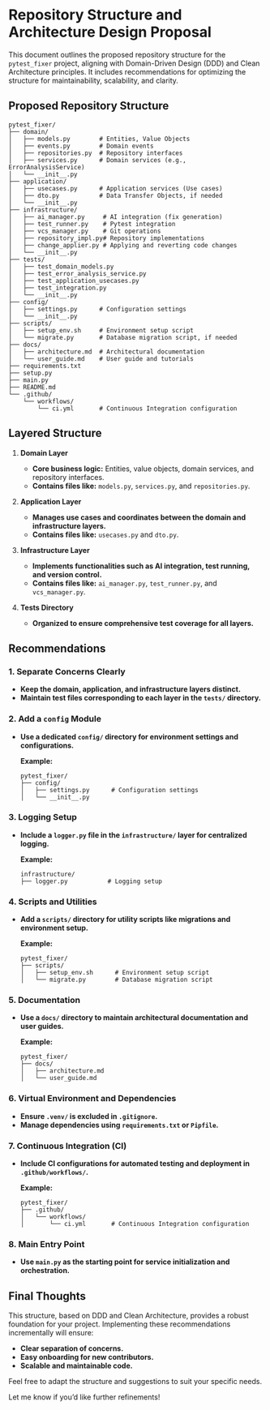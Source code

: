 # Repository Structure and Architecture Design Proposal

This document outlines the proposed repository structure for the `pytest_fixer` project, aligning with Domain-Driven Design (DDD) and Clean Architecture principles. It includes recommendations for optimizing the structure for maintainability, scalability, and clarity.

## Proposed Repository Structure

```
pytest_fixer/
├── domain/
│   ├── models.py        # Entities, Value Objects
│   ├── events.py        # Domain events
│   ├── repositories.py  # Repository interfaces
│   ├── services.py      # Domain services (e.g., ErrorAnalysisService)
│   └── __init__.py
├── application/
│   ├── usecases.py      # Application services (Use cases)
│   ├── dto.py           # Data Transfer Objects, if needed
│   └── __init__.py
├── infrastructure/
│   ├── ai_manager.py     # AI integration (fix generation)
│   ├── test_runner.py    # Pytest integration
│   ├── vcs_manager.py    # Git operations
│   ├── repository_impl.py# Repository implementations
│   ├── change_applier.py # Applying and reverting code changes
│   └── __init__.py
├── tests/
│   ├── test_domain_models.py
│   ├── test_error_analysis_service.py
│   ├── test_application_usecases.py
│   ├── test_integration.py
│   └── __init__.py
├── config/
│   ├── settings.py      # Configuration settings
│   └── __init__.py
├── scripts/
│   ├── setup_env.sh     # Environment setup script
│   └── migrate.py       # Database migration script, if needed
├── docs/
│   ├── architecture.md  # Architectural documentation
│   └── user_guide.md    # User guide and tutorials
├── requirements.txt
├── setup.py
├── main.py
├── README.md
└── .github/
    └── workflows/
        └── ci.yml       # Continuous Integration configuration
```

## Layered Structure

1. **Domain Layer**
   - **Core business logic:** Entities, value objects, domain services, and repository interfaces.
   - **Contains files like:** `models.py`, `services.py`, and `repositories.py`.

2. **Application Layer**
   - **Manages use cases and coordinates between the domain and infrastructure layers.**
   - **Contains files like:** `usecases.py` and `dto.py`.

3. **Infrastructure Layer**
   - **Implements functionalities such as AI integration, test running, and version control.**
   - **Contains files like:** `ai_manager.py`, `test_runner.py`, and `vcs_manager.py`.

4. **Tests Directory**
   - **Organized to ensure comprehensive test coverage for all layers.**

## Recommendations

### 1. Separate Concerns Clearly

- **Keep the domain, application, and infrastructure layers distinct.**
- **Maintain test files corresponding to each layer in the `tests/` directory.**

### 2. Add a `config` Module

- **Use a dedicated `config/` directory for environment settings and configurations.**
  
  **Example:**
  
  ```
  pytest_fixer/
  ├── config/
  │   ├── settings.py      # Configuration settings
  │   └── __init__.py
  ```

### 3. Logging Setup

- **Include a `logger.py` file in the `infrastructure/` layer for centralized logging.**
  
  **Example:**
  
  ```
  infrastructure/
  ├── logger.py           # Logging setup
  ```

### 4. Scripts and Utilities

- **Add a `scripts/` directory for utility scripts like migrations and environment setup.**
  
  **Example:**
  
  ```
  pytest_fixer/
  ├── scripts/
  │   ├── setup_env.sh      # Environment setup script
  │   └── migrate.py        # Database migration script
  ```

### 5. Documentation

- **Use a `docs/` directory to maintain architectural documentation and user guides.**
  
  **Example:**
  
  ```
  pytest_fixer/
  ├── docs/
  │   ├── architecture.md
  │   └── user_guide.md
  ```

### 6. Virtual Environment and Dependencies

- **Ensure `.venv/` is excluded in `.gitignore`.**
- **Manage dependencies using `requirements.txt` or `Pipfile`.**

### 7. Continuous Integration (CI)

- **Include CI configurations for automated testing and deployment in `.github/workflows/`.**

  **Example:**
  
  ```
  pytest_fixer/
  ├── .github/
  │   └── workflows/
  │       └── ci.yml       # Continuous Integration configuration
  ```

### 8. Main Entry Point

- **Use `main.py` as the starting point for service initialization and orchestration.**

## Final Thoughts

This structure, based on DDD and Clean Architecture, provides a robust foundation for your project. Implementing these recommendations incrementally will ensure:

- **Clear separation of concerns.**
- **Easy onboarding for new contributors.**
- **Scalable and maintainable code.**

Feel free to adapt the structure and suggestions to suit your specific needs.

Let me know if you’d like further refinements!